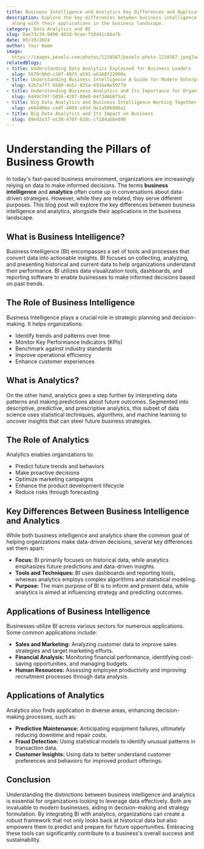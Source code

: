```yaml
---
title: Business Intelligence and Analytics Key Differences and Applications
description: Explore the key differences between business intelligence and analytics,
  along with their applications in the business landscape.
category: Data Analytics and BI
slug: 0ae73c39-9496-483d-9cae-f58441cb6a7b
date: 09/19/2024
author: Your Name
image: 
  https://images.pexels.com/photos/1234567/pexels-photo-1234567.jpeg?auto=compress&cs=tinysrgb&w=600
relatedBlogs:
- title: Understanding Data Analytics Explained for Business Leaders
  slug: 5670c9bd-c3d7-48f5-a591-a6168f22000a
- title: Understanding Business Intelligence A Guide for Modern Enterprises
  slug: 42b7a7f7-8580-4e5c-825a-691be6e5977d
- title: Understanding Business Analytics and Its Importance for Organizations
  slug: 6449c747-5056-4207-80e0-04f346b875a1
- title: Big Data Analytics and Business Intelligence Working Together for Success
  slug: a604d0be-cedf-4009-a954-0e1a586086a1
- title: Big Data Analytics and Its Impact on Business
  slug: 89ed2e37-ec20-470f-810c-cf184abbe690
---  
```


# Understanding the Pillars of Business Growth  

In today's fast-paced business environment, organizations are increasingly relying on data to make informed decisions. The terms **business intelligence** and **analytics** often come up in conversations about data-driven strategies. However, while they are related, they serve different purposes. This blog post will explore the key differences between business intelligence and analytics, alongside their applications in the business landscape.  

## What is Business Intelligence?  

Business Intelligence (BI) encompasses a set of tools and processes that convert data into actionable insights. BI focuses on collecting, analyzing, and presenting historical and current data to help organizations understand their performance. BI utilizes data visualization tools, dashboards, and reporting software to enable businesses to make informed decisions based on past trends.  

## The Role of Business Intelligence  

Business Intelligence plays a crucial role in strategic planning and decision-making. It helps organizations:  
- Identify trends and patterns over time  
- Monitor Key Performance Indicators (KPIs)  
- Benchmark against industry standards  
- Improve operational efficiency  
- Enhance customer experiences  

## What is Analytics?  

On the other hand, analytics goes a step further by interpreting data patterns and making predictions about future outcomes. Segmented into descriptive, predictive, and prescriptive analytics, this subset of data science uses statistical techniques, algorithms, and machine learning to uncover insights that can steer future business strategies.  

## The Role of Analytics  

Analytics enables organizations to:  
- Predict future trends and behaviors  
- Make proactive decisions  
- Optimize marketing campaigns  
- Enhance the product development lifecycle  
- Reduce risks through forecasting  

## Key Differences Between Business Intelligence and Analytics  

While both business intelligence and analytics share the common goal of helping organizations make data-driven decisions, several key differences set them apart:  
- **Focus:** BI primarily focuses on historical data, while analytics emphasizes future predictions and data-driven insights.  
- **Tools and Techniques:** BI uses dashboards and reporting tools, whereas analytics employs complex algorithms and statistical modeling.  
- **Purpose:** The main purpose of BI is to inform and present data, while analytics is aimed at influencing strategy and predicting outcomes.  

## Applications of Business Intelligence  

Businesses utilize BI across various sectors for numerous applications. Some common applications include:  
- **Sales and Marketing:** Analyzing customer data to improve sales strategies and target marketing efforts.  
- **Financial Analysis:** Monitoring financial performance, identifying cost-saving opportunities, and managing budgets.  
- **Human Resources:** Assessing employee productivity and improving recruitment processes through data analysis.  

## Applications of Analytics  

Analytics also finds application in diverse areas, enhancing decision-making processes, such as:  
- **Predictive Maintenance:** Anticipating equipment failures, ultimately reducing downtime and repair costs.  
- **Fraud Detection:** Using statistical models to identify unusual patterns in transaction data.  
- **Customer Insights:** Using data to better understand customer preferences and behaviors for improved product offerings.  

## Conclusion  

Understanding the distinctions between business intelligence and analytics is essential for organizations looking to leverage data effectively. Both are invaluable to modern businesses, aiding in decision-making and strategy formulation. By integrating BI with analytics, organizations can create a robust framework that not only looks back at historical data but also empowers them to predict and prepare for future opportunities. Embracing these tools can significantly contribute to a business's overall success and sustainability.  